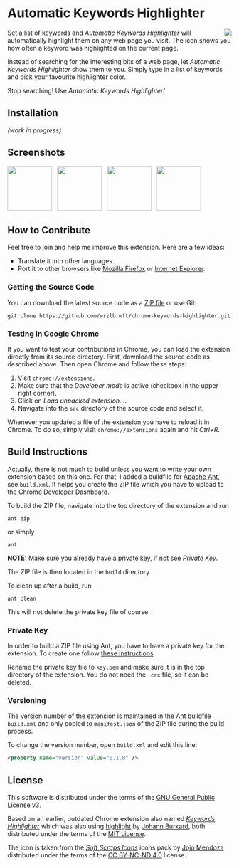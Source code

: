 # Automatic Keywords Highlighter

<img src="https://raw.githubusercontent.com/wrzlbrmft/chrome-keywords-highlighter/master/src/icons/icon128.png" align="right" style="padding-left: 10px;" />

Set a list of keywords and *Automatic Keywords Highlighter* will automatically
highlight them on any web page you visit. The icon shows you how often a keyword
was highlighted on the current page.

Instead of searching for the interesting bits of a web page, let *Automatic
Keywords Highlighter* show them to you. Simply type in a list of keywords and
pick your favourite highlighter color.

Stop searching! Use *Automatic Keywords Highlighter!*

## Installation

*(work in progress)*

## Screenshots

<a href="https://raw.githubusercontent.com/wrzlbrmft/chrome-keywords-highlighter/master/google-webstore/screenshot1.jpg" target="_blank"><img src="https://raw.githubusercontent.com/wrzlbrmft/chrome-keywords-highlighter/master/google-webstore/screenshot1.jpg" width="100" border="0" /></a>
&nbsp;
<a href="https://raw.githubusercontent.com/wrzlbrmft/chrome-keywords-highlighter/master/google-webstore/screenshot2.jpg" target="_blank"><img src="https://raw.githubusercontent.com/wrzlbrmft/chrome-keywords-highlighter/master/google-webstore/screenshot2.jpg" width="100" border="0" /></a>
&nbsp;
<a href="https://raw.githubusercontent.com/wrzlbrmft/chrome-keywords-highlighter/master/google-webstore/screenshot3.jpg" target="_blank"><img src="https://raw.githubusercontent.com/wrzlbrmft/chrome-keywords-highlighter/master/google-webstore/screenshot3.jpg" width="100" border="0" /></a>
&nbsp;
<a href="https://raw.githubusercontent.com/wrzlbrmft/chrome-keywords-highlighter/master/google-webstore/screenshot4.jpg" target="_blank"><img src="https://raw.githubusercontent.com/wrzlbrmft/chrome-keywords-highlighter/master/google-webstore/screenshot4.jpg" width="100" border="0" /></a>
&nbsp;

## How to Contribute

Feel free to join and help me improve this extension. Here are a few ideas:

* Translate it into other languages.
* Port it to other browsers like
[Mozilla Firefox](https://www.mozilla.org/firefox) or
[Internet Explorer](http://windows.microsoft.com/internet-explorer/).

### Getting the Source Code

You can download the latest source code as a [ZIP
file](https://github.com/wrzlbrmft/chrome-keywords-highlighter/archive/master.zip)
or use Git:

```
git clone https://github.com/wrzlbrmft/chrome-keywords-highlighter.git
```

### Testing in Google Chrome

If you want to test your contributions in Chrome, you can load the extension
directly from its source directory. First, download the source code as described
above. Then open Chrome and follow these steps:

1. Visit `chrome://extensions`.
2. Make sure that the *Developer mode* is active (checkbox in the upper-right
corner).
3. Click on *Load unpacked extension...*.
4. Navigate into the `src` directory of the source code and select it.

Whenever you updated a file of the extension you have to reload it in Chrome.
To do so, simply visit `chrome://extensions` again and hit *Ctrl+R*.

## Build Instructions

Actually, there is not much to build unless you want to write your own extension
based on this one. For that, I added a buildfile for
[Apache Ant](http://ant.apache.org/), see `build.xml`. It helps you create the
ZIP file which you have to upload to the
[Chrome Developer Dashboard](https://chrome.google.com/webstore/developer/dashboard).

To build the ZIP file, navigate into the top directory of the extension and run

```
ant zip
```

or simply

```
ant
```

**NOTE:** Make sure you already have a private key, if not see *Private Key*.

The ZIP file is then located in the `build` directory.

To clean up after a build, run

```
ant clean
```

This will not delete the private key file of course.

### Private Key

In order to build a ZIP file using Ant, you have to have a private key for the
extension. To create one follow
[these instructions](https://developer.chrome.com/extensions/packaging#creating).

Rename the private key file to `key.pem` and make sure it is in the top
directory of the extension. You do not need the `.crx` file, so it can be
deleted.

### Versioning

The version number of the extension is maintained in the Ant buildfile
`build.xml` and only copied to `manifest.json` of the ZIP file during the build
process.

To change the version number, open `build.xml` and edit this
line:

```xml
<property name="version" value="0.1.0" />
```

## License

This software is distributed under the terms of the
[GNU General Public License v3](https://www.gnu.org/licenses/gpl-3.0.en.html).

Based on an earlier, outdated Chrome extension also named
*[Keywords Highlighter](https://code.google.com/p/keywords-highlighter/)* which
was also using
[highlight](http://johannburkard.de/blog/programming/javascript/highlight-javascript-text-higlighting-jquery-plugin.html)
by [Johann Burkard](http://johannburkard.de/), both distributed under the terms
of the [MIT License](http://opensource.org/licenses/MIT).

The icon is taken from the
*[Soft Scraps Icons](http://www.iconarchive.com/show/soft-scraps-icons-by-hopstarter.html)*
icons pack by [Jojo Mendoza](https://twitter.com/hopstarter) distributed under
the terms of the
[CC BY-NC-ND 4.0](http://creativecommons.org/licenses/by-nc-nd/4.0/) license.
